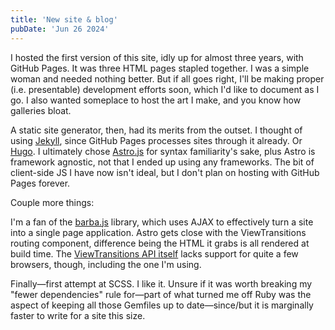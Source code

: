 ```yaml
---
title: 'New site & blog'
pubDate: 'Jun 26 2024'
---
```


I hosted the first version of this site, idly up for almost three years, with GitHub Pages. It was three HTML pages stapled together. I was a simple woman and needed nothing better. But if all goes right, I'll be making proper (i.e. presentable) development efforts soon, which I'd like to document as I go. I also wanted someplace to host the art I make, and you know how galleries bloat.

A static site generator, then, had its merits from the outset. I thought of using [Jekyll](https://jekyllrb.com/), since GitHub Pages processes sites through it already. Or [Hugo](https://gohugo.io/). I ultimately chose [Astro.js](https://astro.build/) for syntax familiarity's sake, plus Astro is framework agnostic, not that I ended up using any frameworks. The bit of client-side JS I have now isn't ideal, but I don't plan on hosting with GitHub Pages forever.

Couple more things:

I'm a fan of the [barba.js](https://barba.js.org/) library, which uses AJAX to effectively turn a site into a single page application. Astro gets close with the ViewTransitions routing component, difference being the HTML it grabs is all rendered at build time. The [ViewTransitions API itself](https://developer.mozilla.org/en-US/docs/Web/API/View_Transitions_API) lacks support for quite a few browsers, though, including the one I'm using.

Finally&mdash;first attempt at SCSS. I like it. Unsure if it was worth breaking my "fewer dependencies" rule for&mdash;part of what turned me off Ruby was the aspect of keeping all those Gemfiles up to date&mdash;since/but it is marginally faster to write for a site this size.